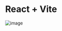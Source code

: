 # React + Vite

![image](https://github.com/Siddharth-Nema/Clima/assets/59391170/33830352-8394-4507-932a-93ad5aca1a89)
